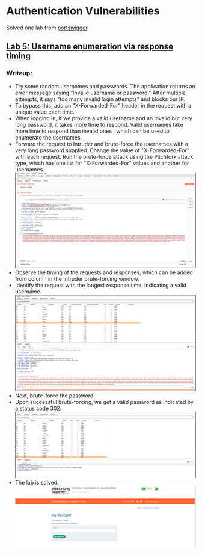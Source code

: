 # Authentication Vulnerabilities

Solved one lab from [portswigger](https://portswigger.net/web-security/dashboard).

## [Lab 5: Username enumeration via response timing](https://portswigger.net/web-security/authentication/password-based/lab-username-enumeration-via-response-timing)

### Writeup:
- Try some random usernames and passwords. The application returns an error message saying "invalid username or password." After multiple attempts, it says "too many invalid login attempts" and blocks our IP.
- To bypass this, add an "X-Forwarded-For" header in the request with a unique value each time.
- When logging in, if we provide a valid username and an invalid but very long password, it takes more time to respond. Valid usernames take more time to respond than invalid ones , which can be used to enumerate the usernames.
- Forward the request to Intruder and brute-force the usernames with a very long password supplied. Change the value of "X-Forwarded-For" with each request. Run the brute-force attack using the Pitchfork attack type, which has one list for "X-Forwarded-For" values and another for usernames.
![alt text](assets/3.1.png)
- Observe the timing of the requests and responses, which can be added from column in the Intruder brute-forcing window.
- Identify the request with the longest response time, indicating a valid username.
![alt text](assets/3.2.png)
- Next, brute-force the password.
- Upon successful brute-forcing, we get a valid password as indicated by a status code 302.
![alt text](assets/3.3.png)
- The lab is solved.
![alt text](assets/3.4.png)